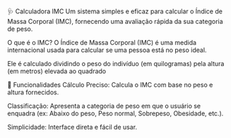 🩺 Calculadora IMC
Um sistema simples e eficaz para calcular o Índice de Massa Corporal (IMC), fornecendo uma avaliação rápida da sua categoria de peso.

O que é o IMC?
O Índice de Massa Corporal (IMC) é uma medida internacional usada para calcular se uma pessoa está no peso ideal. 

Ele é calculado dividindo o peso do indivíduo (em quilogramas) pela altura (em metros) elevada ao quadrado 

🚀 Funcionalidades
Cálculo Preciso: Calcula o IMC com base no peso e altura fornecidos.

Classificação: Apresenta a categoria de peso em que o usuário se enquadra (ex: Abaixo do peso, Peso normal, Sobrepeso, Obesidade, etc.).

Simplicidade: Interface direta e fácil de usar.
